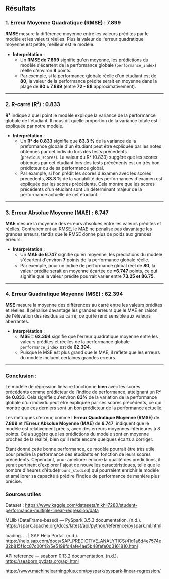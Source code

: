 ## Résultats

### 1. **Erreur Moyenne Quadratique (RMSE) : 7.899**

**RMSE** mesure la différence moyenne entre les valeurs prédites par le modèle et les valeurs réelles. Plus la valeur de l'erreur quadratique moyenne est petite, meilleur est le modèle.

- **Interprétation** :
  - Un **RMSE de 7.899** signifie qu'en moyenne, les prédictions du modèle s'écartent de la performance globale (`performance_index`) réelle d'environ **8** points.
  - Par exemple, si la performance globale réelle d'un étudiant est de **80**, la valeur de la performance prédite serait en moyenne dans la plage de **80 ± 7.899** (entre **72 - 88** approximativement).

---

### 2. **R-carré (R²) : 0.833**

**R²** indique à quel point le modèle explique la variance de la performance globale de l'étudiant. Il nous dit quelle proportion de la variance totale est expliquée par notre modèle.

- **Interprétation** :
  - Un **R² de 0.833** signifie que **83.3 %** de la variance de la preformance globale d'un étudiant peut être expliquée par les notes obtenues par cet individu lors des tests précédents (`previous_scores`). La valeur du R² (0.833) suggère que les scores obtenues par cet étudiant lors des tests précédents est un très bon prédicteur du de sa performance global.
  - Par example, si l'on prédit les scores d'examen avec les scores précédents, **83.3 %** de la variabilité des performances d'examen est expliquée par les scores précédents. Cela montre que les scores précédents d'un étudiant sont un déterminant majeur de la performance actuelle de cet étudiant.

---

### 3. **Erreur Absolue Moyenne (MAE) : 6.747**

**MAE** mesure la moyenne des erreurs absolues entre les valeurs prédites et réelles. Contrairement au RMSE, le MAE ne pénalise pas davantage les grandes erreurs, tandis que le RMSE donne plus de poids aux grandes erreurs.

- **Interprétation** :
  - Un **MAE de 6.747** signifie qu'en moyenne, les prédictions du modèle s'écartent d'environ **7** points de la performance globale réelle.
  - Par exemple, pour un indice de performance global réel de **80**, la valeur prédite serait en moyenne écartée de **±6.747** points, ce qui signifie que la valeur prédite pourrait varier entre **73.25 et 86.75**.

---

### 4. **Erreur Quadratique Moyenne (MSE) : 62.394**

**MSE** mesure la moyenne des différences au carré entre les valeurs prédites et réelles. Il pénalise davantage les grandes erreurs que le MAE en raison de l'élévation des résidus au carré, ce qui le rend sensible aux valeurs aberrantes.

- **Interprétation** :
  - **MSE = 62.394** signifie que l'erreur quadratique moyenne entre les valeurs prédites et réelles de la performance globale `performance_index` est de **62.394**.
  - Puisque le MSE est plus grand que le MAE, il reflète que les erreurs du modèle incluent certaines grandes erreurs.

---

### **Conclusion :**

Le modèle de régression linéaire fonctionne **bien** avec les scores précédents comme prédicteur de l'indice de performance, atteignant un R² de **0.833**. Cela signifie qu'environ **83%** de la variation de la performance globale d'un individu peut être expliquée par ses scores précédents, ce qui montre que ces derniers sont un bon prédicteur de la performance actuelle.

Les métriques d'erreur, comme l'**Erreur Quadratique Moyenne (RMSE)** de **7.899** et l'**Erreur Absolue Moyenne (MAE)** de **6.747**, indiquent que le modèle est relativement précis, avec des erreurs moyennes inférieures à 8 points. Cela suggère que les prédictions du modèle sont en moyenne proches de la réalité, bien qu'il reste encore quelques écarts à corriger.

Étant donné cette bonne performance, ce modèle pourrait être très utile pour prédire la performance des étudiants en fonction de leurs scores précédents. Cependant, pour améliorer encore la qualité des prédictions, il serait pertinent d'explorer l'ajout de nouvelles caractéristiques, telle que le nombre d'heures d'étude(`hours_studied`) qui pourraient enrichir le modèle et améliorer sa capacité à prédire l'indice de performance de manière plus précise.

### Sources utiles

Dataset : https://www.kaggle.com/datasets/nikhil7280/student-performance-multiple-linear-regression/data 

MLlib (DataFrame-based) — PySpark 3.5.3 documentation. (n.d.). https://spark.apache.org/docs/latest/api/python/reference/pyspark.ml.html 

loading. . . | SAP Help Portal. (n.d.). https://help.sap.com/docs/SAP_PREDICTIVE_ANALYTICS/41d1a6d4e7574e32b815f1cc87c00f42/5e5198fd4afe4ae5b48fefe0d3161810.html

API reference — seaborn 0.13.2 documentation. (n.d.). https://seaborn.pydata.org/api.html

https://www.machinelearningplus.com/pyspark/pyspark-linear-regression/ 


